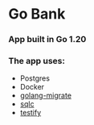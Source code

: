 # Go Bank

### App built in Go 1.20

### The app uses:
- Postgres
- Docker
- [golang-migrate](https://github.com/golang-migrate/migrate)
- [sqlc](https://github.com/kyleconroy/sqlc)
- [testify](https://github.com/stretchr/testify)